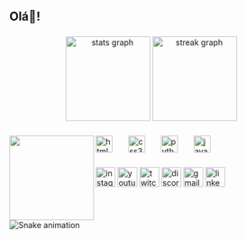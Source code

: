 <h2 align="left">Olá👋!</h2>

###

<div align="center">
  <img src="https://github-readme-stats.vercel.app/api?username=BrunoRs22&hide_title=false&hide_rank=false&show_icons=true&include_all_commits=true&count_private=true&disable_animations=false&theme=default&locale=pt-br&hide_border=false" height="150" alt="stats graph"  />
  <img src="https://streak-stats.demolab.com?user=BrunoRs22&locale=pt-br&mode=daily&theme=default&hide_border=false&border_radius=5" height="150" alt="streak graph"  />
</div>

###

<img align="left" height="150" src="https://media1.giphy.com/media/v1.Y2lkPTc5MGI3NjExMm1vZ2Fuc3g5anJ2M2xrajh3dDZrNnBrano2eXI3d2dkOTQ2d3cyaiZlcD12MV9pbnRlcm5hbF9naWZfYnlfaWQmY3Q9Zw/RdUDA3FdhIATND1HTr/giphy.gif"  />

###

<div align="left">
  <img src="https://cdn.jsdelivr.net/gh/devicons/devicon/icons/html5/html5-original.svg" height="30" alt="html5 logo"  />
  <img width="20" />
  <img src="https://cdn.jsdelivr.net/gh/devicons/devicon/icons/css3/css3-original.svg" height="30" alt="css3 logo"  />
  <img width="20" />
  <img src="https://cdn.jsdelivr.net/gh/devicons/devicon/icons/python/python-original.svg" height="30" alt="python logo"  />
  <img width="20" />
  <img src="https://cdn.jsdelivr.net/gh/devicons/devicon/icons/javascript/javascript-original.svg" height="30" alt="javascript logo"  />
</div>

###

<div align="left">
  <img src="https://img.shields.io/static/v1?message=Instagram&logo=instagram&label=&color=000000&logoColor=white&labelColor=&style=for-the-badge" height="35" alt="instagram logo"  />
  <img src="https://img.shields.io/static/v1?message=Youtube&logo=youtube&label=&color=000000&logoColor=white&labelColor=&style=for-the-badge" height="35" alt="youtube logo"  />
  <img src="https://img.shields.io/static/v1?message=Twitch&logo=twitch&label=&color=000000&logoColor=white&labelColor=&style=for-the-badge" height="35" alt="twitch logo"  />
  <img src="https://img.shields.io/static/v1?message=Discord&logo=discord&label=&color=000000&logoColor=white&labelColor=&style=for-the-badge" height="35" alt="discord logo"  />
  <img src="https://img.shields.io/static/v1?message=Gmail&logo=gmail&label=&color=000000&logoColor=white&labelColor=&style=for-the-badge" height="35" alt="gmail logo"  />
  <img src="https://img.shields.io/static/v1?message=LinkedIn&logo=linkedin&label=&color=000000&logoColor=white&labelColor=&style=for-the-badge" height="35" alt="linkedin logo"  />
</div>

###

<br clear="both">

<img src="https://raw.githubusercontent.com/BrunoRs22/BrunoRs22/output/snake.svg" alt="Snake animation" />

###

